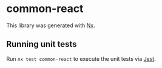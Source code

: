 # common-react

This library was generated with [Nx](https://nx.dev).

## Running unit tests

Run `nx test common-react` to execute the unit tests via [Jest](https://jestjs.io).
